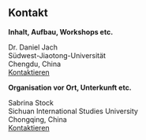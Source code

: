 ## Kontakt

**Inhalt, Aufbau, Workshops etc.**  

Dr. Daniel Jach  
Südwest-Jiaotong-Universität  
Chengdu, China  
<A HREF="&#109;&#97;&#105;&#108;&#116;&#111;&#58;%64%61%6E%69%65%6C%2E%6A%61%63%68%40%64%61%61%64%2D%6C%65%6B%74%6F%72%61%74%2E%64%65%20">Kontaktieren</A>

**Organisation vor Ort, Unterkunft etc.**

Sabrina Stock  
Sichuan International Studies University  
Chongqing, China  
<A HREF="&#109;&#97;&#105;&#108;&#116;&#111;&#58;%73%61%62%72%69%6E%61%2E%73%74%6F%63%6B%40%64%61%61%64%2D%6C%65%6B%74%6F%72%61%74%2E%64%65">Kontaktieren</A>